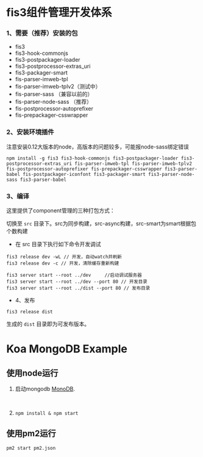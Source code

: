 # fis3组件管理开发体系

### 1、需要（推荐）安装的包
* fis3
* fis3-hook-commonjs
* fis3-postpackager-loader
* fis3-postprocessor-extras_uri
* fis3-packager-smart
* fis-parser-imweb-tpl
* fis-parser-imweb-tplv2（测试中）
* fis-parser-sass （兼容以前的）
* fis-parser-node-sass （推荐）
* fis-postprocessor-autoprefixer
* fis-prepackager-csswrapper

### 2、安装环境插件

注意安装0.12大版本的node，高版本的问题较多，可能报node-sass绑定错误

```
npm install -g fis3 fis3-hook-commonjs fis3-postpackager-loader fis3-postprocessor-extras_uri fis-parser-imweb-tpl fis-parser-imweb-tplv2 fis-postprocessor-autoprefixer fis-prepackager-csswrapper fis3-parser-babel fis-postpackager-iconfont fis3-packager-smart fis3-parser-node-sass fis3-parser-babel
```

### 3、编译
这里提供了component管理的三种打包方式：

切换至 `src` 目录下。src为同步构建，src-async构建，src-smart为smart根据包个数构建

* 在 src 目录下执行如下命令开发调试

```
fis3 release dev -wL // 开发，自动watch并刷新
fis3 release dev -c // 开发，清除缓存重新构建

fis3 server start --root ../dev     //启动调试服务器
fis3 server start --root ../dev --port 80 // 开发目录
fis3 server start --root ../dist --port 80 // 发布目录
```

* 4、发布
```
fis3 release dist
```
生成的 `dist` 目录即为可发布版本。



Koa MongoDB Example
===================

使用node运行
---

1. 启动mongodb [MonoDB](https://www.mongodb.org/).

&emsp;

2. `npm install & npm start`



使用pm2运行
---

`pm2 start pm2.json`




